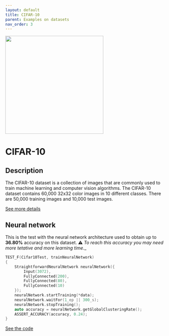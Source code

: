 ```yaml
---
layout: default
title: CIFAR-10
parent: Examples on datasets
nav_order: 3
---
```


<p >
    <img src="{{site.baseurl}}/assets/images/examples/cifar_10.png" att="CIFAR-10" width="308px" class="center"/>
</p>

# CIFAR-10

## Description

The CIFAR-10 dataset is a collection of images that are commonly used to train machine learning and computer vision algorithms. The CIFAR-10 dataset contains 60,000 32x32 color images in 10 different classes. There are 50,000 training images and 10,000 test images.

[See more details](https://www.cs.toronto.edu/~kriz/cifar.html)

## Neural network 

This is the test with the neural network architecture used to obtain up to **36.80%** accuracy on this dataset.
:warning: _To reach this accuracy you may need more tetative and more learning time.__


```cpp
TEST_F(Cifar10Test, trainNeuralNetwork)
{
    StraightforwardNeuralNetwork neuralNetwork({
        Input(3072),
        FullyConnected(200),
        FullyConnected(80),
        FullyConnected(10)
    });
    neuralNetwork.startTraining(*data);
    neuralNetwork.waitFor(1_ep || 300_s);
    neuralNetwork.stopTraining();
    auto accuracy = neuralNetwork.getGlobalClusteringRate();
    ASSERT_ACCURACY(accuracy, 0.24);
}
```

[See the code](https://github.com/MatthieuHernandez/StraightforwardNeuralNetwork/blob/master/tests/dataset_tests/CIFAR-10/Cifar10Test.cpp)